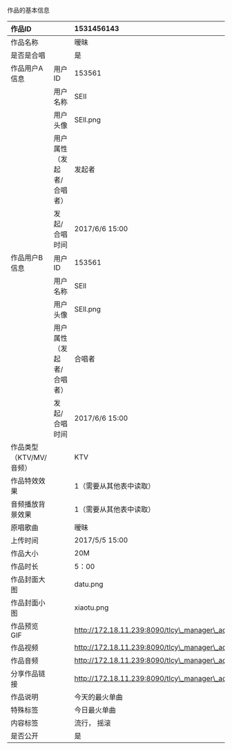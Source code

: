作品的基本信息

| 作品ID |  | 1531456143 |
| :--- | :--- | :--- |
| 作品名称 |  | 暧昧 |
| 是否是合唱 |  | 是 |
| 作品用户A信息 | 用户ID | 153561 |
|  | 用户名称 | SEIl |
|  | 用户头像 | SEll.png |
|  | 用户属性（发起者/合唱者） | 发起者 |
|  | 发起/合唱时间 | 2017/6/6  15:00 |
| 作品用户B信息 | 用户ID | 153561 |
|  | 用户名称 | SEll |
|  | 用户头像 | SEll.png |
|  | 用户属性（发起者/合唱者） | 合唱者 |
|  | 发起/合唱时间 | 2017/6/6  15:00 |
| 作品类型（KTV/MV/音频） |  | KTV |
| 作品特效效果 |  | 1（需要从其他表中读取） |
| 音频播放背景效果 |  | 1（需要从其他表中读取） |
| 原唱歌曲 |  | 暧昧 |
| 上传时间 |  | 2017/5/5   15:00 |
| 作品大小 |  | 20M |
| 作品时长 |  | 5：00 |
| 作品封面大图 |  | datu.png |
| 作品封面小图 |  | xiaotu.png |
| 作品预览GIF |  | http://172.18.11.239:8090/tlcy\_manager\_admin/\#navtab\_menu\_212 |
| 作品视频 |  | http://172.18.11.239:8090/tlcy\_manager\_admin/\#navtab\_menu\_212 |
| 作品音频 |  | http://172.18.11.239:8090/tlcy\_manager\_admin/\#navtab\_menu\_212 |
| 分享作品链接 |  | http://172.18.11.239:8090/tlcy\_manager\_admin/\#navtab\_menu\_212 |
| 作品说明 |  | 今天的最火单曲 |
| 特殊标签 |  | 今日最火单曲 |
| 内容标签 |  | 流行， 摇滚 |
| 是否公开 |  | 是 |



